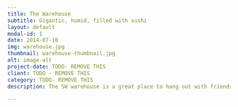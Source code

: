 ```yaml
---
title: The Warehouse
subtitle: Gigantic, humid, filled with sushi
layout: default
modal-id: 1
date: 2014-07-18
img: warehouse.jpg
thumbnail: warehouse-thumbnail.jpg
alt: image-alt
project-date: TODO- REMOVE THIS
client: TODO - REMOVE THIS
category: TODO- REMOVE THIS
description: The SW warehouse is a great place to hang out with friends, and a perfect venue to participate in the sustainable and groundbreaking Sushi Warehouse lifestyle

---
```


